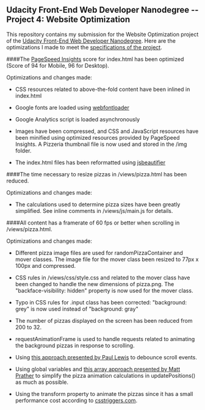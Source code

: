 ## Udacity Front-End Web Developer Nanodegree -- Project 4: Website Optimization

This repository contains my submission for the Website Optimization project of the [Udacity Front-End Web Developer Nanodegree](https://www.udacity.com/course/front-end-web-developer-nanodegree--nd001).  Here are the optimizations I made to meet the [specifications of the project](https://www.udacity.com/course/viewer#!/c-nd001/l-2735848561/m-2686388535).

####The [PageSpeed Insights](https://developers.google.com/speed/pagespeed/insights/) score for index.html has been optimized (Score of 94 for Mobile, 96 for Desktop).

Optimizations and changes made:

* CSS resources related to above-the-fold content have been inlined in index.html

* Google fonts are loaded using [webfontloader](https://github.com/typekit/webfontloader)

* Google Analytics script is loaded asynchronously

* Images have been compressed, and CSS and JavaScript resources have been minified using optimized resources provided by PageSpeed Insights.  A Pizzeria thumbnail file is now used and stored in the /img folder.

* The index.html files has been reformatted using [jsbeautifier](http://jsbeautifier.org/)

####The time necessary to resize pizzas in /views/pizza.html has been reduced.

Optimizations and changes made:

* The calculations used to determine pizza sizes have been greatly simplified.  See inline comments in /views/js/main.js for details.

####All content has a framerate of 60 fps or better when scrolling in /views/pizza.html.

Optimizations and changes made:

* Different pizza image files are used for randomPizzaContainer and mover classes.  The image file for the mover class been resized to 77px x 100px and compressed.

* CSS rules in /views/css/style.css and related to the mover class have been changed to handle the new dimensions of pizza.png.  The "backface-visibility: hidden" property is now used for the mover class.

* Typo in CSS rules for .input class has been corrected: "background: grey" is now used instead of "background: gray"

* The number of pizzas displayed on the screen has been reduced from 200 to 32.

* requestAnimationFrame is used to handle requests related to animating the background pizzas in response to scrolling.

* Using [this approach presented by Paul Lewis](http://www.html5rocks.com/en/tutorials/speed/animations/) to debounce scroll events.

* Using global variables and [this array approach presented by Matt Prather](https://gist.github.com/prather-mcs/05526bb379f845ee2ba1) to  simplify the pizza animation calculations in updatePositions() as much as possible.

* Using the transform property to animate the pizzas since it has a small performance cost according to [csstriggers.com](http://csstriggers.com/).